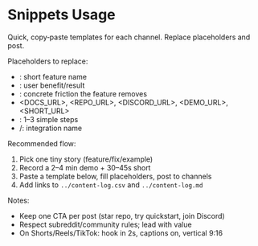 # Snippets Usage

Quick, copy‑paste templates for each channel. Replace placeholders and post.

Placeholders to replace:

- <FEATURE>: short feature name
- <OUTCOME>: user benefit/result
- <PAIN>: concrete friction the feature removes
- <DOCS_URL>, <REPO_URL>, <DISCORD_URL>, <DEMO_URL>, <SHORT_URL>
- <STEPS>: 1–3 simple steps
- <PROVIDER>/<GENERATOR>: integration name

Recommended flow:

1. Pick one tiny story (feature/fix/example)
2. Record a 2–4 min demo + 30–45s short
3. Paste a template below, fill placeholders, post to channels
4. Add links to `../content-log.csv` and `../content-log.md`

Notes:

- Keep one CTA per post (star repo, try quickstart, join Discord)
- Respect subreddit/community rules; lead with value
- On Shorts/Reels/TikTok: hook in 2s, captions on, vertical 9:16

